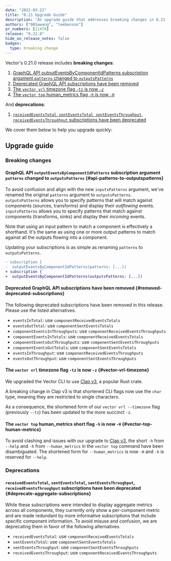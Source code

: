 ```yaml
---
date: "2022-03-22"
title: "0.21 Upgrade Guide"
description: "An upgrade guide that addresses breaking changes in 0.21.0"
authors: ["001wwang", "leebenson"]
pr_numbers: [11470]
release: "0.21.0"
hide_on_release_notes: false
badges:
  type: breaking change
---
```


Vector's 0.21.0 release includes **breaking changes**:

1. [GraphQL API outputEventsByComponentIdPatterns subscription argument `patterns` changed to `outputsPatterns`](#api-patterns-to-outputspatterns)
2. [Deprecated GraphQL API subscriptions have been removed](#removed-deprecated-subscriptions)
3. [The `vector vrl` timezone flag `-tz` is now `-z`](#vector-vrl-timezone)
4. [The `vector top` human_metrics flag `-h` is now `-H`](#vector-top-human-metrics)

And **deprecations**:

1. [`receivedEventsTotal`, `sentEventsTotal`, `sentEventsThroughput`, `receivedEventsThroughput` subscriptions have been deprecated](#deprecate-aggregate-subscriptions)

We cover them below to help you upgrade quickly:

## Upgrade guide

### Breaking changes

#### GraphQL API `outputEventsByComponentIdPatterns` subscription argument `patterns` changed to `outputsPatterns` {#api-patterns-to-outputspatterns}

To avoid confusion and align with the new `inputsPatterns` argument, we've
renamed the original `patterns` argument to `outputsPatterns`. `outputsPatterns`
allows you to specify patterns that will match against components (sources,
transforms) and display their _outflowing_ events. `inputsPatterns` allows you
to specify patterns that match against components (transforms, sinks) and
display their _incoming_ events.

Note that using an input pattern to match a component is effectively a
shorthand. It's the same as using one or more output patterns to match against
all the outputs flowing into a component.

Updating your subscriptions is as simple as renaming `patterns` to
`outputsPatterns`.

```diff
- subscription {
-  outputEventsByComponentIdPatterns(patterns: [...])
+ subscription {
+  outputEventsByComponentIdPatterns(outputsPatterns: [...])
```

#### Deprecated GraphQL API subscriptions have been removed {#removed-deprecated-subscriptions}

The following deprecated subscriptions have been removed in this release. Please
use the listed alternatives.

- `eventsInTotal`: use `componentReceivedEventsTotals`
- `eventsOutTotal`: use `componentSentEventsTotals`
- `componentEventsInThroughputs`: use `componentReceivedEventsThroughputs`
- `componentEventsInTotals`: use `componentReceivedEventsTotals`
- `componentEventsOutThroughputs`: use `componentSentEventsThroughputs`
- `componentEventsOutTotals`: use `componentSentEventsTotals`
- `eventsInThroughput`: use `componentReceivedEventsThroughputs`
- `eventsOutThroughput`: use `componentSentEventsThroughputs`

#### The `vector vrl` timezone flag `-tz` is now `-z` {#vector-vrl-timezone}

We upgraded the Vector CLI to use [Clap v3](https://crates.io/crates/clap), a
popular Rust crate.

A breaking change in Clap v3 is that shortened CLI flags now use the `char`
type, meaning they are restricted to single characters.

As a consequence, the shortened form of our `vector vrl --timezone` flag
(previously `--tz`) has been updated to the more succinct `-z`.

#### The `vector top` human_metrics short flag `-h` is now `-H` {#vector-top-human-metrics}

To avoid clashing and issues with our upgrade to [Clap
v3](https://crates.io/crates/clap), the short `-h` from `--help` and `-h` from
`--human_metrics` in the `vector top` command have been disambiguated. The
shortened form for `--human_metrics` is now `-H` and `-h` is reserved for
`--help`.

### Deprecations

#### `receivedEventsTotal`, `sentEventsTotal`, `sentEventsThroughput`, `receivedEventsThroughput` subscriptions have been deprecated {#deprecate-aggregate-subscriptions}

While these subscriptions were intended to display aggregate metrics across all
components, they currently only show a per-component metric and are made
redundant by more informative subscriptions that include specific component
information. To avoid misuse and confusion, we are deprecating them in favor of
the following alternatives.

- `receivedEventsTotal`: use `componentReceivedEventsTotals`
- `sentEventsTotal`: use `componentSentEventsTotals`
- `sentEventsThroughput`: use `componentSentEventsThroughputs`
- `receivedEventsThroughput`: use `componentReceivedEventsThroughputs`
